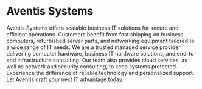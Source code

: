 # Aventis Systems

Aventis Systems offers scalable business IT solutions for secure and efficient operations. Customers benefit from fast shipping on business computers, refurbished server parts, and networking equipment tailored to a wide range of IT needs. We are a trusted managed service provider delivering computer hardware, business IT hardware solutions, and end-to-end infrastructure consulting. Our team also provides cloud services, as well as network and security consulting, to keep systems protected. Experience the difference of reliable technology and personalized support. Let Aventis craft your next IT advantage today.
